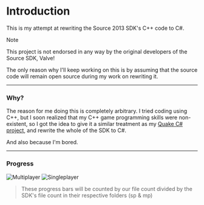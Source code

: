 <!--<p align="center">
 <a href=https://github.com/ValveSoftware/source-sdk-2013>
   <img alt="Source Code" src="https://img.shields.io/github/ValveSoftware/source-sdk-2013" />
 </a>
</p>-->


# Introduction
This is my attempt at rewriting the Source 2013 SDK's C++ code to C#.

>[!NOTE]
>This project is not endorsed in any way by the original developers of the Source SDK, Valve!
>
>The only reason why I'll keep working on this is by assuming that the source code will remain open source during my work on rewriting it.

---
### Why?
The reason for me doing this is completely arbitrary. I tried coding using C++, but I soon realized that my C++ game programming skills were non-existent, so I got the idea to give it a similar treatment as my [Quake C# project](https://github.com/OMGOMGplays/QuakeCSharp), and rewrite the whole of the SDK to C#.

And also because I'm bored.

---
### Progress
![Multiplayer](https://progress-bar.dev/1/?title=Multiplayer)
![Singleplayer](https://progress-bar.dev/1/?title=Singleplayer)

> These progress bars will be counted by our file count divided by the SDK's file count in their respective folders (sp & mp)
